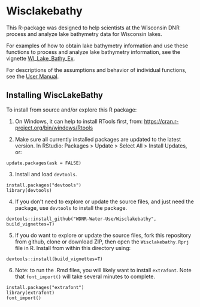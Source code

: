 # Wisclakebathy

This R-package was designed to help scientists at the Wisconsin DNR process and
analyze lake bathymetry data for Wisconsin lakes.

For examples of how to obtain lake bathymetry information and use these
functions to process and analyze lake bathymetry information, see the vignette
[WI_Lake_Bathy_Ex](https://github.com/WDNR-Water-Use/Wisclakebathy/blob/main/vignettes/WI_Lake_Bathy_Ex.Rmd).

For descriptions of the assumptions and behavior of individual functions, see
the [User
Manual](https://github.com/WDNR-Water-Use/Wisclakebathy/blob/main/Wisclakebathy_1.2.0.pdf).

## Installing WiscLakeBathy
To install from source and/or explore this R package:

  1. On Windows, it can help to install RTools first, from:
     https://cran.r-project.org/bin/windows/Rtools

  2. Make sure all currently installed packages are updated to the latest
     version. In RStudio: Packages > Update > Select All > Install Updates, or:
  ```
  update.packages(ask = FALSE)
  ```
  
  3. Install and load `devtools`.
  ```
  install.packages("devtools")
  library(devtools)
  ```  

  4. If you don't need to explore or update the source files, and just need the
     package, use `devtools` to install the package.  
  ```
  devtools::install_github("WDNR-Water-Use/Wisclakebathy", build_vignettes=T)
  ```
  
  5. If you do want to explore or update the source files, fork this repository 
     from github, clone or download ZIP, then open the `Wisclakebathy.Rprj` file 
     in R. Install from within this directory using: 
  ```
  devtools::install(build_vignettes=T)
  ```

  6. Note: to run the .Rmd files, you will likely want to install `extrafont`. 
     Note that `font_import()` will take several minutes to complete.
  ```
  install.packages("extrafont")
  library(extrafont)
  font_import()
  ```  
